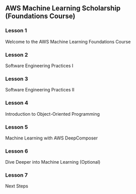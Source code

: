 ## AWS Machine Learning Scholarship (Foundations Course)

### Lesson 1

Welcome to the AWS Machine Learning Foundations Course 


### Lesson 2

Software Engineering Practices I

### Lesson 3 

Software Engineering Practices II 


### Lesson 4

Introduction to Object-Oriented Programming

### Lesson 5

Machine Learning with AWS DeepComposer

### Lesson 6

Dive Deeper into Machine Learning (Optional)

### Lesson 7

Next Steps
